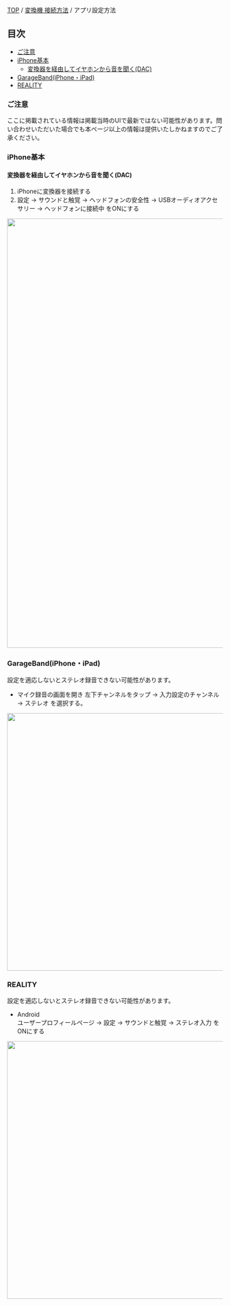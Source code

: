 <head>
<link rel="stylesheet" href="style.css">
</head>

[TOP](index.md) / [変換機 接続方法](05ConverterConnect.md) / アプリ設定方法

## 目次
- [ご注意](#attention)
- [iPhone基本](#iphone-basic)
  - [変換器を経由してイヤホンから音を聞く(DAC)](#dac)
- [GarageBand(iPhone・iPad)](#garageband)
- [REALITY](#reality)

<a name="attention"></a>
### ご注意
ここに掲載されている情報は掲載当時のUIで最新ではない可能性があります。問い合わせいただいた場合でも本ページ以上の情報は提供いたしかねますのでご了承ください。

<a name="iphone-basic"></a>
### iPhone基本
<a name="dac"></a>
#### 変換器を経由してイヤホンから音を聞く(DAC)
1. iPhoneに変換器を接続する
2. 設定 → サウンドと触覚 → ヘッドフォンの安全性 → USBオーディオアクセサリー → ヘッドフォンに接続中 をONにする

<img src="https://github.com/user-attachments/assets/2b53441c-6e30-4bfe-b45b-8569b7f908dc" width="1000">

<a name="garageband"></a>
### GarageBand(iPhone・iPad)
設定を適応しないとステレオ録音できない可能性があります。  
- マイク録音の画面を開き 左下チャンネルをタップ → 入力設定のチャンネル → ステレオ を選択する。

<img src="https://github.com/user-attachments/assets/4589ee9f-6320-45f7-bb08-5e2b183a3f9b" width="600">


<a name="reality"></a>
### REALITY
設定を適応しないとステレオ録音できない可能性があります。 

- Android   
ユーザープロフィールページ → 設定 → サウンドと触覚 → ステレオ入力 をONにする

<img src="https://github.com/user-attachments/assets/9eab1f1b-b4da-4f09-b187-a2004ee0fc34" width="600">




